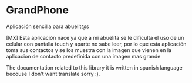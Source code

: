 # GrandPhone
Aplicación sencilla para abuelit@s

[MX]
Esta aplicación nace ya que a mi abuelita se le dificulta el uso de un celular con pantalla touch y aparte no sabe leer, por lo que esta aplicación toma sus contactos y se los muestra con la imagen que vienen en la aplicacion de contacto predefinida con una imagen mas grande


The documentation related to this library it is written in spanish language becouse I don't want translate sorry :).
